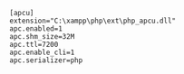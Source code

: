 
    [apcu]
    extension="C:\xampp\php\ext\php_apcu.dll"
    apc.enabled=1
    apc.shm_size=32M
    apc.ttl=7200
    apc.enable_cli=1
    apc.serializer=php
